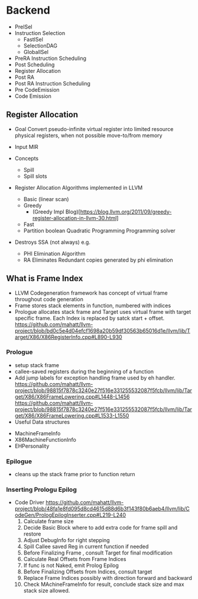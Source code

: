 # Backend
* PreISel
* Instruction Selection
  * FastISel
  * SelectionDAG
  * GlobalISel
* PreRA Instruction Scheduling
* Post Scheduling 
* Register Allocation
* Post RA 
* Post RA Instruction Scheduling
* Pre CodeEmission
* Code Emission

## Register Allocation
* Goal Convert pseudo-infinite virtual register into limited resource physical registers, when not possible move-to/from memory
* Input MIR
* Concepts
    + Spill
    + Spill slots
 
* Register Allocation Algorithms implemented in LLVM
   + Basic (linear scan)
   + Greedy
       + (Greedy Impl Blog)[https://blog.llvm.org/2011/09/greedy-register-allocation-in-llvm-30.html]
   + Fast
   + Partition boolean Quadratic Programming Programming solver
     
* Destroys SSA (not always) e.g.
    +  PHI Elimination Algorithm
    +  RA Eliminates Redundant copies generated by phi elimination
       
## What is Frame Index
* LLVM Codegeneration framework has concept of virtual frame throughout code generation
* Frame stores stack elements in function, numbered with indices
* Prologue allocates stack frame and Target uses virtual frame with target specific frame.
  Each Index is replaced by satck start + offset.
  https://github.com/mahatt/llvm-project/blob/bd0c5e4d04efcf1698a20b59df30563b65016d1e/llvm/lib/Target/X86/X86RegisterInfo.cpp#L890-L930

### Prologue 
* setup  stack frame
* callee-saved registers during the beginning of a function
* Add jump labels for exception handling frame used by eh handler.
  https://github.com/mahatt/llvm-project/blob/98815f7878c3240e27f516e331255532087f5fcb/llvm/lib/Target/X86/X86FrameLowering.cpp#L1448-L1456
  https://github.com/mahatt/llvm-project/blob/98815f7878c3240e27f516e331255532087f5fcb/llvm/lib/Target/X86/X86FrameLowering.cpp#L1533-L1550
*  Useful Data structures
  + MachineFrameInfo
  + X86MachineFunctionInfo 
  + EHPersonality
### Epilogue
* cleans up the stack frame prior to function return

### Inserting Prologu Epilog
* Code Driver
  https://github.com/mahatt/llvm-project/blob/48fa1e8fd095d8cd4615d88d6b3f143f80b6aeb4/llvm/lib/CodeGen/PrologEpilogInserter.cpp#L219-L240
  1. Calculate frame size
  2. Decide Basic Block where to add extra code for frame spill and restore
  3. Adjust DebugInfo for right stepping
  4. Spill Callee saved Reg in current function if needed
  5. Before Finalizing Frame , consult Target for final modification
  6. Calculate Real Offsets from Frame Indices
  7. If func is not Naked, emit Prolog Epilog
  8. Before Finalizing Offsets from Indices, consult target
  9. Replace Frame Indices possibly with direction forward and backward
  10. Check MAchineFrameInfo for result, conclude stack size and max stack size allowed.
      
